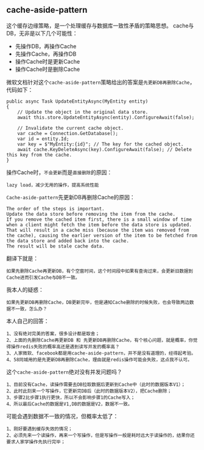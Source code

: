 ## cache-aside-pattern
这个缓存边缘策略，是一个处理缓存与数据库一致性矛盾的策略思想。
cache与DB，无非是以下几个可能性：
* 先操作DB，再操作Cache
* 先操作Cache，再操作DB
* 操作Cache时是更新Cache
* 操作Cache时是删除Cache

微软文档针对这个`cache-aside-pattern`策略给出的答案是`先更新DB再删除Cache`，代码如下：
```
public async Task UpdateEntityAsync(MyEntity entity)
{
    // Update the object in the original data store.
    await this.store.UpdateEntityAsync(entity).ConfigureAwait(false);

    // Invalidate the current cache object.
    var cache = Connection.GetDatabase();
    var id = entity.Id;
    var key = $"MyEntity:{id}"; // The key for the cached object.
    await cache.KeyDeleteAsync(key).ConfigureAwait(false); // Delete this key from the cache.
}
```
操作Cache时，`不会更新`而是`直接删除`的原因：
```
lazy load，减少无用的操作，提高系统性能
```
`Cache-aside-pattern`先更新DB再删除Cache的原因：
```
The order of the steps is important. 
Update the data store before removing the item from the cache. 
If you remove the cached item first, there is a small window of time when a client might fetch the item before the data store is updated. 
That will result in a cache miss (because the item was removed from the cache), causing the earlier version of the item to be fetched from the data store and added back into the cache. 
The result will be stale cache data.
```
翻译下就是：
```
如果先删除Cache再更新DB，有个空窗时间，这个时间段中如果有查询过来，会更新旧数据到Cache进而引发Cache与DB不一致。
```
我本人的疑惑：
```
如果先更新DB再删除Cache，DB更新完毕，但是通知Cache删除的时候失败，也会导致两边数据不一致，怎么办？
```
本人自己的回答：
```
1、没有绝对完美的答案，很多设计都是取舍；
2、上面的先删除Cache再更新DB 和 先更新DB再删除Cache，有个核心问题，就是概率，你觉得操作redis失败的概率高还是遇到读写并发的概率高？
3、人家微软、facebook都是用cache-aside-pattern，并不是没有道理的，经得起考验。
4、58同城用的是先更新DB再删除Cache，理由就是redis操作可能会失败，这点我不认可。
```
这个`cache-aside-pattern`绝对没有并发问题吗？
```
1、目前没有Cache，读操作需要去DB拉取数据后更新到Cache中（此时的数据版本V1）；
2、此时此刻来一个写操作，它更新完DB后（此时的数据版本V2），把Cache删除；
3、步骤2比步骤1执行更快，所以不会影响步骤1的Cache写入；
4、所以最后Cache的数据是V1,DB的数据是V2，数据不一致。
```
可能会遇到数据不一致的情况，但概率太低了：
```
1、刚好要遇到缓存失效的情况；
2、必须先来一个读操作，再来一个写操作，但是写操作一般是耗时远大于读操作的，结果你还要求人家学操作先执行完毕；
```
